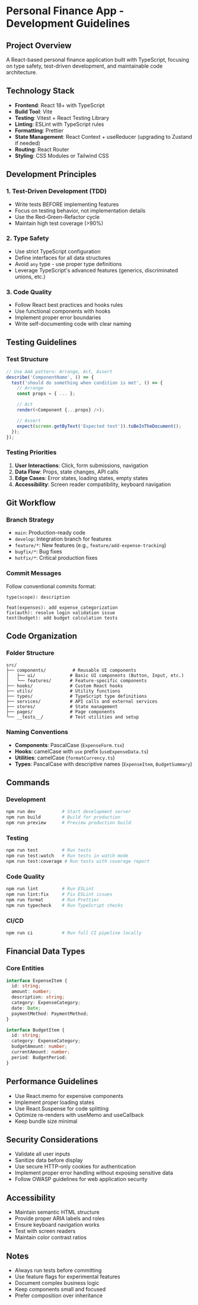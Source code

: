 # Personal Finance App - Development Guidelines

## Project Overview

A React-based personal finance application built with TypeScript, focusing on type safety, test-driven development, and maintainable code architecture.

## Technology Stack

- **Frontend**: React 18+ with TypeScript
- **Build Tool**: Vite
- **Testing**: Vitest + React Testing Library
- **Linting**: ESLint with TypeScript rules
- **Formatting**: Prettier
- **State Management**: React Context + useReducer (upgrading to Zustand if needed)
- **Routing**: React Router
- **Styling**: CSS Modules or Tailwind CSS

## Development Principles

### 1. Test-Driven Development (TDD)

- Write tests BEFORE implementing features
- Focus on testing behavior, not implementation details
- Use the Red-Green-Refactor cycle
- Maintain high test coverage (>90%)

### 2. Type Safety

- Use strict TypeScript configuration
- Define interfaces for all data structures
- Avoid `any` type - use proper type definitions
- Leverage TypeScript's advanced features (generics, discriminated unions, etc.)

### 3. Code Quality

- Follow React best practices and hooks rules
- Use functional components with hooks
- Implement proper error boundaries
- Write self-documenting code with clear naming

## Testing Guidelines

### Test Structure

```typescript
// Use AAA pattern: Arrange, Act, Assert
describe('ComponentName', () => {
  test('should do something when condition is met', () => {
    // Arrange
    const props = { ... };

    // Act
    render(<Component {...props} />);

    // Assert
    expect(screen.getByText('Expected text')).toBeInTheDocument();
  });
});
```

### Testing Priorities

1. **User Interactions**: Click, form submissions, navigation
2. **Data Flow**: Props, state changes, API calls
3. **Edge Cases**: Error states, loading states, empty states
4. **Accessibility**: Screen reader compatibility, keyboard navigation

## Git Workflow

### Branch Strategy

- `main`: Production-ready code
- `develop`: Integration branch for features
- `feature/*`: New features (e.g., `feature/add-expense-tracking`)
- `bugfix/*`: Bug fixes
- `hotfix/*`: Critical production fixes

### Commit Messages

Follow conventional commits format:

```
type(scope): description

feat(expenses): add expense categorization
fix(auth): resolve login validation issue
test(budget): add budget calculation tests
```

## Code Organization

### Folder Structure

```
src/
├── components/          # Reusable UI components
│   ├── ui/             # Basic UI components (Button, Input, etc.)
│   └── features/       # Feature-specific components
├── hooks/              # Custom React hooks
├── utils/              # Utility functions
├── types/              # TypeScript type definitions
├── services/           # API calls and external services
├── stores/             # State management
├── pages/              # Page components
└── __tests__/          # Test utilities and setup
```

### Naming Conventions

- **Components**: PascalCase (`ExpenseForm.tsx`)
- **Hooks**: camelCase with `use` prefix (`useExpenseData.ts`)
- **Utilities**: camelCase (`formatCurrency.ts`)
- **Types**: PascalCase with descriptive names (`ExpenseItem`, `BudgetSummary`)

## Commands

### Development

```bash
npm run dev          # Start development server
npm run build        # Build for production
npm run preview      # Preview production build
```

### Testing

```bash
npm run test         # Run tests
npm run test:watch   # Run tests in watch mode
npm run test:coverage # Run tests with coverage report
```

### Code Quality

```bash
npm run lint         # Run ESLint
npm run lint:fix     # Fix ESLint issues
npm run format       # Run Prettier
npm run typecheck    # Run TypeScript checks
```

### CI/CD

```bash
npm run ci           # Run full CI pipeline locally
```

## Financial Data Types

### Core Entities

```typescript
interface ExpenseItem {
  id: string;
  amount: number;
  description: string;
  category: ExpenseCategory;
  date: Date;
  paymentMethod: PaymentMethod;
}

interface BudgetItem {
  id: string;
  category: ExpenseCategory;
  budgetAmount: number;
  currentAmount: number;
  period: BudgetPeriod;
}
```

## Performance Guidelines

- Use React.memo for expensive components
- Implement proper loading states
- Use React.Suspense for code splitting
- Optimize re-renders with useMemo and useCallback
- Keep bundle size minimal

## Security Considerations

- Validate all user inputs
- Sanitize data before display
- Use secure HTTP-only cookies for authentication
- Implement proper error handling without exposing sensitive data
- Follow OWASP guidelines for web application security

## Accessibility

- Maintain semantic HTML structure
- Provide proper ARIA labels and roles
- Ensure keyboard navigation works
- Test with screen readers
- Maintain color contrast ratios

## Notes

- Always run tests before committing
- Use feature flags for experimental features
- Document complex business logic
- Keep components small and focused
- Prefer composition over inheritance
